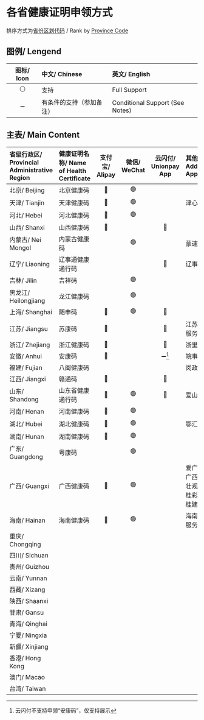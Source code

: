 # 各省健康证明申领方式

排序方式为[省份区划代码](https://www.zhihu.com/question/47054184/answer/364140115) / Rank by [Province Code](https://www.zhihu.com/question/47054184/answer/364140115)

## 图例/ Lengend

| 图标/ Icon | 中文/ Chinese | 英文/ English |
| :-: | :- | :- |
| ⚪ | 支持 | Full Support |
| ➖ | 有条件的支持（参加备注） | Conditional Support (See Notes) |

## 主表/ Main Content

| 省级行政区/ Provincial Administrative Region | 健康证明名称/ Name of Health Certificate | 支付宝/ Alipay | 微信/ WeChat | 云闪付/ Unionpay App | 其他/ Additional Apps |
| :- | :- | :-: | :-: | :-: | :- |
| 北京/ Beijing | 北京健康码 | 🔵 | 🟢 | | |
| 天津/ Tianjin | 天津健康码 | 🔵 | 🟢 | | 津心办 |
| 河北/ Hebei | 河北健康码 | 🔵 | 🟢 | | |
| 山西/ Shanxi | 山西健康码 | 🔵 | | 🔴 | |
| 内蒙古/ Nei Mongol | 内蒙古健康码 | | 🟢 | | 蒙速办 |
| 辽宁/ Liaoning | 辽事通健康通行码 | | | 🔴 | 辽事通 |
| 吉林/ Jilin | 吉祥码 | | 🟢 | | |
| 黑龙江/ Heilongjiang | 龙江健康码 | | 🟢 | | |
| 上海/ Shanghai | 随申码 | 🔵 | 🟢 | 🔴 | |
| 江苏/ Jiangsu | 苏康码 | 🔵 | | 🔴 | 江苏政务服务 |
| 浙江/ Zhejiang | 浙江健康码 | 🔵 | | 🔴 | 浙里办 |
| 安徽/ Anhui | 安康码 | 🔵 | | ➖[^ah] | 皖事通 |
| 福建/ Fujian | 八闽健康码 | | | | 闵政通 |
| 江西/ Jiangxi | 赣通码 | 🔵 | | 🔴 | |
| 山东/ Shandong | 山东省健康通行码 | 🔵 | 🟢 | 🔴 | 爱山东 |
| 河南/ Henan | 河南健康码 | 🔵 | 🟢 | | |
| 湖北/ Hubei | 湖北健康码 | 🔵 | 🟢 | | 鄂汇办 |
| 湖南/ Hunan | 湖南健康码 | 🔵 | 🟢 | | |
| 广东/ Guangdong | 粤康码 | | 🟢 | | |
| 广西/ Guangxi | 广西健康码 | 🔵 | 🟢 | | 爱广西、广西云、壮观、八桂彩云、桂建通 |
| 海南/ Hainan | 海南健康码 | 🔵 | 🟢 | | 海南政务服务 |
| 重庆/ Chongqing | 
| 四川/ Sichuan | 
| 贵州/ Guizhou | 
| 云南/ Yunnan | 
| 西藏/ Xizang | 
| 陕西/ Shaanxi | 
| 甘肃/ Gansu | 
| 青海/ Qinghai | 
| 宁夏/ Ningxia | 
| 新疆/ Xinjiang | 
| 香港/ Hong Kong | 
| 澳门/ Macao | 
| 台湾/ Taiwan | 

[^ah]: 云闪付不支持申领“安康码”，仅支持展示
